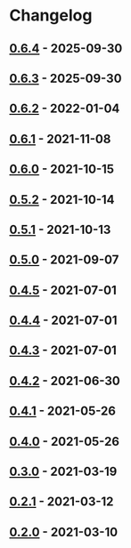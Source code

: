 # Changelog

## [0.6.4](https://github.com/kenchan/octx/compare/0.6.3...0.6.4) - 2025-09-30

## [0.6.3](https://github.com/kenchan/octx/compare/0.6.2...0.6.3) - 2025-09-30

## [0.6.2](https://github.com/kenchan/octx/compare/0.6.1...0.6.2) - 2022-01-04

## [0.6.1](https://github.com/kenchan/octx/compare/0.6.0...0.6.1) - 2021-11-08

## [0.6.0](https://github.com/kenchan/octx/compare/0.5.2...0.6.0) - 2021-10-15

## [0.5.2](https://github.com/kenchan/octx/compare/0.5.1...0.5.2) - 2021-10-14

## [0.5.1](https://github.com/kenchan/octx/compare/0.5.0...0.5.1) - 2021-10-13

## [0.5.0](https://github.com/kenchan/octx/compare/0.4.5...0.5.0) - 2021-09-07

## [0.4.5](https://github.com/kenchan/octx/compare/0.4.4...0.4.5) - 2021-07-01

## [0.4.4](https://github.com/kenchan/octx/compare/0.4.3...0.4.4) - 2021-07-01

## [0.4.3](https://github.com/kenchan/octx/compare/0.4.2...0.4.3) - 2021-07-01

## [0.4.2](https://github.com/kenchan/octx/compare/0.4.1...0.4.2) - 2021-06-30

## [0.4.1](https://github.com/kenchan/octx/compare/0.4.0...0.4.1) - 2021-05-26

## [0.4.0](https://github.com/kenchan/octx/compare/0.3.0...0.4.0) - 2021-05-26

## [0.3.0](https://github.com/kenchan/octx/compare/0.2.1...0.3.0) - 2021-03-19

## [0.2.1](https://github.com/kenchan/octx/compare/0.2.0...0.2.1) - 2021-03-12

## [0.2.0](https://github.com/kenchan/octx/commits/0.2.0) - 2021-03-10

